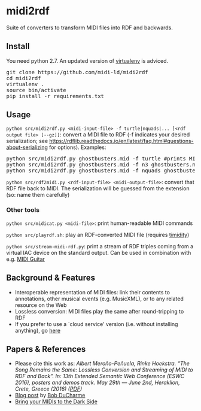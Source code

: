 # midi2rdf

Suite of converters to transform MIDI files into RDF and backwards.

## Install

You need python 2.7. An updated version of [virtualenv](https://virtualenv.pypa.io/en/stable/) is adviced.

<pre>
git clone https://github.com/midi-ld/midi2rdf
cd midi2rdf
virtualenv .
source bin/activate
pip install -r requirements.txt
</pre>

## Usage

`python src/midi2rdf.py <midi-input-file> -f turtle|nquads|... [<rdf output file> [--gz]]`: convert a MIDI file to RDF (-f indicates your desired serialization; see https://rdflib.readthedocs.io/en/latest/faq.html#questions-about-serializing for options). Examples:

<pre>
python src/midi2rdf.py ghostbusters.mid -f turtle #prints MIDI as RDF Turtle in stdout
python src/midi2rdf.py ghostbusters.mid -f n3 ghostbusters.nt #dumps MIDI as RDF N-Triples to file
python src/midi2rdf.py ghostbusters.mid -f nquads ghostbusters.nq.gz --gz #dumps MIDI as RDF Nquads to gz compressed file
</pre>

`python src/rdf2midi.py <rdf-input-file> <midi-output-file>`: convert that RDF file back to MIDI. The serialization will be guessed from the <rdf-input-file> extension (so: name them carefully)

### Other tools

`python src/midicat.py <midi-file>`: print human-readable MIDI commands

`python src/playrdf.sh`: play an RDF-converted MIDI file (requires [timidity](http://timidity.sourceforge.net/))

`python src/stream-midi-rdf.py`: print a stream of RDF triples coming from a virtual IAC device on the standard output. Can be used in combination with e.g. [MIDI Guitar](http://www.jamorigin.com/products/midi-guitar/)

## Background & Features

- Interoperable representation of MIDI files: link their contents to annotations, other musical events (e.g. MusicXML), or to any related resource on the Web
- Lossless conversion: MIDI files play the same after round-tripping to RDF
- If you prefer to use a `cloud service' version (i.e. without installing anything), go [here](http://midi2rdf.amp.ops.vu.nl/)

## Papers & References

- Please cite this work as: *Albert Meroño-Peñuela, Rinke Hoekstra. “The Song Remains the Same: Lossless Conversion and Streaming of MIDI to RDF and Back”. In: 13th Extended Semantic Web Conference (ESWC 2016), posters and demos track. May 29th — June 2nd, Heraklion, Crete, Greece (2016) ([PDF](https://www.albertmeronyo.org/wp-content/uploads/2016/04/ESWC2016_PD_paper_57.pdf))*
- [Blog post](http://www.snee.com/bobdc.blog/2016/08/converting-between-midi-and-rd.html) by [Bob DuCharme](http://www.snee.com/bob/)
- [Bring your MIDIs to the Dark Side](https://twitter.com/MikeLauruhn/status/738282161225236480)
